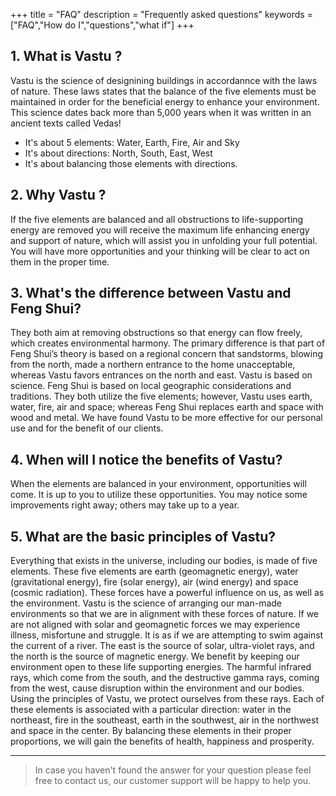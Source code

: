 +++
title = "FAQ"
description = "Frequently asked questions"
keywords = ["FAQ","How do I","questions","what if"]
+++


## 1. What is Vastu ?

Vastu is the science of designining buildings in accordannce with the laws of nature. These laws states that the balance of the five elements must be maintained in order for the beneficial energy to enhance your environment. This science dates back more than 5,000 years when it was written in an ancient texts called Vedas!

* It's about 5 elements: Water, Earth, Fire, Air and Sky
* It's about directions: North, South, East, West
* It's about balancing those elements with directions.

## 2. Why Vastu ?

If the five elements are balanced and all obstructions to life-supporting energy are removed you will receive the maximum life enhancing energy and support of nature, which will assist you in unfolding your full potential. You will have more opportunities and your thinking will be clear to act on them in the proper time.

## 3. What's the difference between Vastu and Feng Shui?

They both aim at removing obstructions so that energy can flow freely, which creates environmental harmony. The primary difference is that part of Feng Shui’s theory is based on a regional concern that sandstorms, blowing from the north, made a northern entrance to the home unacceptable, whereas Vastu favors entrances on the north and east. Vastu is based on science. Feng Shui is based on local geographic considerations and traditions. They both utilize the five elements; however, Vastu uses earth, water, fire, air and space; whereas Feng Shui replaces earth and space with wood and metal. We have found Vastu to be more effective for our personal use and for the benefit of our clients.


## 4. When will I notice the benefits of Vastu?

When the elements are balanced in your environment, opportunities will come. It is up to you to utilize these opportunities. You may notice some improvements right away; others may take up to a year.


## 5. What are the basic principles of Vastu?

Everything that exists in the universe, including our bodies, is made of five elements. These five elements are earth (geomagnetic energy), water (gravitational energy), fire (solar energy), air (wind energy) and space (cosmic radiation). These forces have a powerful influence on us, as well as the environment. Vastu is the science of arranging our man-made environments so that we are in alignment with these forces of nature. If we are not aligned with solar and geomagnetic forces we may experience illness, misfortune and struggle. It is as if we are attempting to swim against the current of a river. The east is the source of solar, ultra-violet rays, and the north is the source of magnetic energy. We benefit by keeping our environment open to these life supporting energies. The harmful infrared rays, which come from the south, and the destructive gamma rays, coming from the west, cause disruption within the environment and our bodies. Using the principles of Vastu, we protect ourselves from these rays. Each of these elements is associated with a particular direction: water in the northeast, fire in the southeast, earth in the southwest, air in the northwest and space in the center. By balancing these elements in their proper proportions, we will gain the benefits of health, happiness and prosperity.

---

> In case you haven't found the answer for your question please feel free to contact us, our customer support will be happy to help you.
